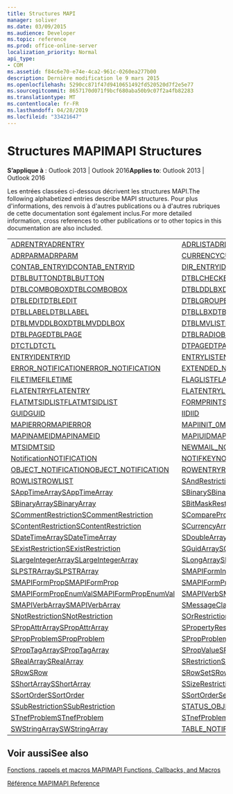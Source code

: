 ```yaml
---
title: Structures MAPI
manager: soliver
ms.date: 03/09/2015
ms.audience: Developer
ms.topic: reference
ms.prod: office-online-server
localization_priority: Normal
api_type:
- COM
ms.assetid: f84c6e70-e74e-4ca2-961c-0260ea277b00
description: Dernière modification le 9 mars 2015
ms.openlocfilehash: 5290cc871f47d9410651492fd520520d7f2e5e77
ms.sourcegitcommit: 8657170d071f9bcf680aba50b9c07f2a4fb82283
ms.translationtype: MT
ms.contentlocale: fr-FR
ms.lasthandoff: 04/28/2019
ms.locfileid: "33421647"
---
```

# <a name="mapi-structures"></a><span data-ttu-id="f2d4d-103">Structures MAPI</span><span class="sxs-lookup"><span data-stu-id="f2d4d-103">MAPI Structures</span></span>

  
  
<span data-ttu-id="f2d4d-104">**S’applique à** : Outlook 2013 | Outlook 2016</span><span class="sxs-lookup"><span data-stu-id="f2d4d-104">**Applies to**: Outlook 2013 | Outlook 2016</span></span> 
  
<span data-ttu-id="f2d4d-105">Les entrées classées ci-dessous décrivent les structures MAPI.</span><span class="sxs-lookup"><span data-stu-id="f2d4d-105">The following alphabetized entries describe MAPI structures.</span></span> <span data-ttu-id="f2d4d-106">Pour plus d'informations, des renvois à d'autres publications ou à d'autres rubriques de cette documentation sont également inclus.</span><span class="sxs-lookup"><span data-stu-id="f2d4d-106">For more detailed information, cross references to other publications or to other topics in this documentation are also included.</span></span>
  
|||
|:-----|:-----|
|[<span data-ttu-id="f2d4d-107">ADRENTRY</span><span class="sxs-lookup"><span data-stu-id="f2d4d-107">ADRENTRY</span></span>](adrentry.md) <br/> |[<span data-ttu-id="f2d4d-108">ADRLIST</span><span class="sxs-lookup"><span data-stu-id="f2d4d-108">ADRLIST</span></span>](adrlist.md) <br/> |
|[<span data-ttu-id="f2d4d-109">ADRPARM</span><span class="sxs-lookup"><span data-stu-id="f2d4d-109">ADRPARM</span></span>](adrparm.md) <br/> |[<span data-ttu-id="f2d4d-110">CURRENCY</span><span class="sxs-lookup"><span data-stu-id="f2d4d-110">CURRENCY</span></span>](currency.md) <br/> |
|[<span data-ttu-id="f2d4d-111">CONTAB_ENTRYID</span><span class="sxs-lookup"><span data-stu-id="f2d4d-111">CONTAB_ENTRYID</span></span>](contab_entryid.md) <br/> |[<span data-ttu-id="f2d4d-112">DIR_ENTRYID</span><span class="sxs-lookup"><span data-stu-id="f2d4d-112">DIR_ENTRYID</span></span>](dir_entryid.md) <br/> |
|[<span data-ttu-id="f2d4d-113">DTBLBUTTON</span><span class="sxs-lookup"><span data-stu-id="f2d4d-113">DTBLBUTTON</span></span>](dtblbutton.md) <br/> |[<span data-ttu-id="f2d4d-114">DTBLCHECKBOX</span><span class="sxs-lookup"><span data-stu-id="f2d4d-114">DTBLCHECKBOX</span></span>](dtblcheckbox.md) <br/> |
|[<span data-ttu-id="f2d4d-115">DTBLCOMBOBOX</span><span class="sxs-lookup"><span data-stu-id="f2d4d-115">DTBLCOMBOBOX</span></span>](dtblcombobox.md) <br/> |[<span data-ttu-id="f2d4d-116">DTBLDDLBX</span><span class="sxs-lookup"><span data-stu-id="f2d4d-116">DTBLDDLBX</span></span>](dtblddlbx.md) <br/> |
|[<span data-ttu-id="f2d4d-117">DTBLEDIT</span><span class="sxs-lookup"><span data-stu-id="f2d4d-117">DTBLEDIT</span></span>](dtbledit.md) <br/> |[<span data-ttu-id="f2d4d-118">DTBLGROUPBOX</span><span class="sxs-lookup"><span data-stu-id="f2d4d-118">DTBLGROUPBOX</span></span>](dtblgroupbox.md) <br/> |
|[<span data-ttu-id="f2d4d-119">DTBLLABEL</span><span class="sxs-lookup"><span data-stu-id="f2d4d-119">DTBLLABEL</span></span>](dtbllabel.md) <br/> |[<span data-ttu-id="f2d4d-120">DTBLLBX</span><span class="sxs-lookup"><span data-stu-id="f2d4d-120">DTBLLBX</span></span>](dtbllbx.md) <br/> |
|[<span data-ttu-id="f2d4d-121">DTBLMVDDLBOX</span><span class="sxs-lookup"><span data-stu-id="f2d4d-121">DTBLMVDDLBOX</span></span>](dtblmvddlbox.md) <br/> |[<span data-ttu-id="f2d4d-122">DTBLMVLISTBOX</span><span class="sxs-lookup"><span data-stu-id="f2d4d-122">DTBLMVLISTBOX</span></span>](dtblmvlistbox.md) <br/> |
|[<span data-ttu-id="f2d4d-123">DTBLPAGE</span><span class="sxs-lookup"><span data-stu-id="f2d4d-123">DTBLPAGE</span></span>](dtblpage.md) <br/> |[<span data-ttu-id="f2d4d-124">DTBLRADIOBUTTON</span><span class="sxs-lookup"><span data-stu-id="f2d4d-124">DTBLRADIOBUTTON</span></span>](dtblradiobutton.md) <br/> |
|[<span data-ttu-id="f2d4d-125">DTCTL</span><span class="sxs-lookup"><span data-stu-id="f2d4d-125">DTCTL</span></span>](dtctl.md) <br/> |[<span data-ttu-id="f2d4d-126">DTPAGE</span><span class="sxs-lookup"><span data-stu-id="f2d4d-126">DTPAGE</span></span>](dtpage.md) <br/> |
|[<span data-ttu-id="f2d4d-127">ENTRYID</span><span class="sxs-lookup"><span data-stu-id="f2d4d-127">ENTRYID</span></span>](entryid.md) <br/> |[<span data-ttu-id="f2d4d-128">ENTRYLIST</span><span class="sxs-lookup"><span data-stu-id="f2d4d-128">ENTRYLIST</span></span>](entrylist.md) <br/> |
|[<span data-ttu-id="f2d4d-129">ERROR_NOTIFICATION</span><span class="sxs-lookup"><span data-stu-id="f2d4d-129">ERROR_NOTIFICATION</span></span>](error_notification.md) <br/> |[<span data-ttu-id="f2d4d-130">EXTENDED_NOTIFICATION</span><span class="sxs-lookup"><span data-stu-id="f2d4d-130">EXTENDED_NOTIFICATION</span></span>](extended_notification.md) <br/> |
|[<span data-ttu-id="f2d4d-131">FILETIME</span><span class="sxs-lookup"><span data-stu-id="f2d4d-131">FILETIME</span></span>](filetime.md) <br/> |[<span data-ttu-id="f2d4d-132">FLAGLIST</span><span class="sxs-lookup"><span data-stu-id="f2d4d-132">FLAGLIST</span></span>](flaglist.md) <br/> |
|[<span data-ttu-id="f2d4d-133">FLATENTRY</span><span class="sxs-lookup"><span data-stu-id="f2d4d-133">FLATENTRY</span></span>](flatentry.md) <br/> |[<span data-ttu-id="f2d4d-134">FLATENTRYLIST</span><span class="sxs-lookup"><span data-stu-id="f2d4d-134">FLATENTRYLIST</span></span>](flatentrylist.md) <br/> |
|[<span data-ttu-id="f2d4d-135">FLATMTSIDLIST</span><span class="sxs-lookup"><span data-stu-id="f2d4d-135">FLATMTSIDLIST</span></span>](flatmtsidlist.md) <br/> |[<span data-ttu-id="f2d4d-136">FORMPRINTSETUP</span><span class="sxs-lookup"><span data-stu-id="f2d4d-136">FORMPRINTSETUP</span></span>](formprintsetup.md) <br/> |
|[<span data-ttu-id="f2d4d-137">GUID</span><span class="sxs-lookup"><span data-stu-id="f2d4d-137">GUID</span></span>](guid.md) <br/> |[<span data-ttu-id="f2d4d-138">IID</span><span class="sxs-lookup"><span data-stu-id="f2d4d-138">IID</span></span>](iid.md) <br/> |
|[<span data-ttu-id="f2d4d-139">MAPIERROR</span><span class="sxs-lookup"><span data-stu-id="f2d4d-139">MAPIERROR</span></span>](mapierror.md) <br/> |[<span data-ttu-id="f2d4d-140">MAPIINIT_0</span><span class="sxs-lookup"><span data-stu-id="f2d4d-140">MAPIINIT_0</span></span>](mapiinit_0.md) <br/> |
|[<span data-ttu-id="f2d4d-141">MAPINAMEID</span><span class="sxs-lookup"><span data-stu-id="f2d4d-141">MAPINAMEID</span></span>](mapinameid.md) <br/> |[<span data-ttu-id="f2d4d-142">MAPIUID</span><span class="sxs-lookup"><span data-stu-id="f2d4d-142">MAPIUID</span></span>](mapiuid.md) <br/> |
|[<span data-ttu-id="f2d4d-143">MTSID</span><span class="sxs-lookup"><span data-stu-id="f2d4d-143">MTSID</span></span>](mtsid.md) <br/> |[<span data-ttu-id="f2d4d-144">NEWMAIL_NOTIFICATION</span><span class="sxs-lookup"><span data-stu-id="f2d4d-144">NEWMAIL_NOTIFICATION</span></span>](newmail_notification.md) <br/> |
|[<span data-ttu-id="f2d4d-145">Notification</span><span class="sxs-lookup"><span data-stu-id="f2d4d-145">NOTIFICATION</span></span>](notification.md) <br/> |[<span data-ttu-id="f2d4d-146">NOTIFKEY</span><span class="sxs-lookup"><span data-stu-id="f2d4d-146">NOTIFKEY</span></span>](notifkey.md) <br/> |
|[<span data-ttu-id="f2d4d-147">OBJECT_NOTIFICATION</span><span class="sxs-lookup"><span data-stu-id="f2d4d-147">OBJECT_NOTIFICATION</span></span>](object_notification.md) <br/> |[<span data-ttu-id="f2d4d-148">ROWENTRY</span><span class="sxs-lookup"><span data-stu-id="f2d4d-148">ROWENTRY</span></span>](rowentry.md) <br/> |
|[<span data-ttu-id="f2d4d-149">ROWLIST</span><span class="sxs-lookup"><span data-stu-id="f2d4d-149">ROWLIST</span></span>](rowlist.md) <br/> |[<span data-ttu-id="f2d4d-150">SAndRestriction</span><span class="sxs-lookup"><span data-stu-id="f2d4d-150">SAndRestriction</span></span>](sandrestriction.md) <br/> |
|[<span data-ttu-id="f2d4d-151">SAppTimeArray</span><span class="sxs-lookup"><span data-stu-id="f2d4d-151">SAppTimeArray</span></span>](sapptimearray.md) <br/> |[<span data-ttu-id="f2d4d-152">SBinary</span><span class="sxs-lookup"><span data-stu-id="f2d4d-152">SBinary</span></span>](sbinary.md) <br/> |
|[<span data-ttu-id="f2d4d-153">SBinaryArray</span><span class="sxs-lookup"><span data-stu-id="f2d4d-153">SBinaryArray</span></span>](sbinaryarray.md) <br/> |[<span data-ttu-id="f2d4d-154">SBitMaskRestriction</span><span class="sxs-lookup"><span data-stu-id="f2d4d-154">SBitMaskRestriction</span></span>](sbitmaskrestriction.md) <br/> |
|[<span data-ttu-id="f2d4d-155">SCommentRestriction</span><span class="sxs-lookup"><span data-stu-id="f2d4d-155">SCommentRestriction</span></span>](scommentrestriction.md) <br/> |[<span data-ttu-id="f2d4d-156">SComparePropsRestriction</span><span class="sxs-lookup"><span data-stu-id="f2d4d-156">SComparePropsRestriction</span></span>](scomparepropsrestriction.md) <br/> |
|[<span data-ttu-id="f2d4d-157">SContentRestriction</span><span class="sxs-lookup"><span data-stu-id="f2d4d-157">SContentRestriction</span></span>](scontentrestriction.md) <br/> |[<span data-ttu-id="f2d4d-158">SCurrencyArray</span><span class="sxs-lookup"><span data-stu-id="f2d4d-158">SCurrencyArray</span></span>](scurrencyarray.md) <br/> |
|[<span data-ttu-id="f2d4d-159">SDateTimeArray</span><span class="sxs-lookup"><span data-stu-id="f2d4d-159">SDateTimeArray</span></span>](sdatetimearray.md) <br/> |[<span data-ttu-id="f2d4d-160">SDoubleArray</span><span class="sxs-lookup"><span data-stu-id="f2d4d-160">SDoubleArray</span></span>](sdoublearray.md) <br/> |
|[<span data-ttu-id="f2d4d-161">SExistRestriction</span><span class="sxs-lookup"><span data-stu-id="f2d4d-161">SExistRestriction</span></span>](sexistrestriction.md) <br/> |[<span data-ttu-id="f2d4d-162">SGuidArray</span><span class="sxs-lookup"><span data-stu-id="f2d4d-162">SGuidArray</span></span>](sguidarray.md) <br/> |
|[<span data-ttu-id="f2d4d-163">SLargeIntegerArray</span><span class="sxs-lookup"><span data-stu-id="f2d4d-163">SLargeIntegerArray</span></span>](slargeintegerarray.md) <br/> |[<span data-ttu-id="f2d4d-164">SLongArray</span><span class="sxs-lookup"><span data-stu-id="f2d4d-164">SLongArray</span></span>](slongarray.md) <br/> |
|[<span data-ttu-id="f2d4d-165">SLPSTRArray</span><span class="sxs-lookup"><span data-stu-id="f2d4d-165">SLPSTRArray</span></span>](slpstrarray.md) <br/> |[<span data-ttu-id="f2d4d-166">SMAPIFormInfoArray</span><span class="sxs-lookup"><span data-stu-id="f2d4d-166">SMAPIFormInfoArray</span></span>](smapiforminfoarray.md) <br/> |
|[<span data-ttu-id="f2d4d-167">SMAPIFormProp</span><span class="sxs-lookup"><span data-stu-id="f2d4d-167">SMAPIFormProp</span></span>](smapiformprop.md) <br/> |[<span data-ttu-id="f2d4d-168">SMAPIFormPropArray</span><span class="sxs-lookup"><span data-stu-id="f2d4d-168">SMAPIFormPropArray</span></span>](smapiformproparray.md) <br/> |
|[<span data-ttu-id="f2d4d-169">SMAPIFormPropEnumVal</span><span class="sxs-lookup"><span data-stu-id="f2d4d-169">SMAPIFormPropEnumVal</span></span>](smapiformpropenumval.md) <br/> |[<span data-ttu-id="f2d4d-170">SMAPIVerb</span><span class="sxs-lookup"><span data-stu-id="f2d4d-170">SMAPIVerb</span></span>](smapiverb.md) <br/> |
|[<span data-ttu-id="f2d4d-171">SMAPIVerbArray</span><span class="sxs-lookup"><span data-stu-id="f2d4d-171">SMAPIVerbArray</span></span>](smapiverbarray.md) <br/> |[<span data-ttu-id="f2d4d-172">SMessageClassArray</span><span class="sxs-lookup"><span data-stu-id="f2d4d-172">SMessageClassArray</span></span>](smessageclassarray.md) <br/> |
|[<span data-ttu-id="f2d4d-173">SNotRestriction</span><span class="sxs-lookup"><span data-stu-id="f2d4d-173">SNotRestriction</span></span>](snotrestriction.md) <br/> |[<span data-ttu-id="f2d4d-174">SOrRestriction</span><span class="sxs-lookup"><span data-stu-id="f2d4d-174">SOrRestriction</span></span>](sorrestriction.md) <br/> |
|[<span data-ttu-id="f2d4d-175">SPropAttrArray</span><span class="sxs-lookup"><span data-stu-id="f2d4d-175">SPropAttrArray</span></span>](spropattrarray.md) <br/> |[<span data-ttu-id="f2d4d-176">SPropertyRestriction</span><span class="sxs-lookup"><span data-stu-id="f2d4d-176">SPropertyRestriction</span></span>](spropertyrestriction.md) <br/> |
|[<span data-ttu-id="f2d4d-177">SPropProblem</span><span class="sxs-lookup"><span data-stu-id="f2d4d-177">SPropProblem</span></span>](spropproblem.md) <br/> |[<span data-ttu-id="f2d4d-178">SPropProblemArray</span><span class="sxs-lookup"><span data-stu-id="f2d4d-178">SPropProblemArray</span></span>](spropproblemarray.md) <br/> |
|[<span data-ttu-id="f2d4d-179">SPropTagArray</span><span class="sxs-lookup"><span data-stu-id="f2d4d-179">SPropTagArray</span></span>](sproptagarray.md) <br/> |[<span data-ttu-id="f2d4d-180">SPropValue</span><span class="sxs-lookup"><span data-stu-id="f2d4d-180">SPropValue</span></span>](spropvalue.md) <br/> |
|[<span data-ttu-id="f2d4d-181">SRealArray</span><span class="sxs-lookup"><span data-stu-id="f2d4d-181">SRealArray</span></span>](srealarray.md) <br/> |[<span data-ttu-id="f2d4d-182">SRestriction</span><span class="sxs-lookup"><span data-stu-id="f2d4d-182">SRestriction</span></span>](srestriction.md) <br/> |
|[<span data-ttu-id="f2d4d-183">SRow</span><span class="sxs-lookup"><span data-stu-id="f2d4d-183">SRow</span></span>](srow.md) <br/> |[<span data-ttu-id="f2d4d-184">SRowSet</span><span class="sxs-lookup"><span data-stu-id="f2d4d-184">SRowSet</span></span>](srowset.md) <br/> |
|[<span data-ttu-id="f2d4d-185">SShortArray</span><span class="sxs-lookup"><span data-stu-id="f2d4d-185">SShortArray</span></span>](sshortarray.md) <br/> |[<span data-ttu-id="f2d4d-186">SSizeRestriction</span><span class="sxs-lookup"><span data-stu-id="f2d4d-186">SSizeRestriction</span></span>](ssizerestriction.md) <br/> |
|[<span data-ttu-id="f2d4d-187">SSortOrder</span><span class="sxs-lookup"><span data-stu-id="f2d4d-187">SSortOrder</span></span>](ssortorder.md) <br/> |[<span data-ttu-id="f2d4d-188">SSortOrderSet</span><span class="sxs-lookup"><span data-stu-id="f2d4d-188">SSortOrderSet</span></span>](ssortorderset.md) <br/> |
|[<span data-ttu-id="f2d4d-189">SSubRestriction</span><span class="sxs-lookup"><span data-stu-id="f2d4d-189">SSubRestriction</span></span>](ssubrestriction.md) <br/> |[<span data-ttu-id="f2d4d-190">STATUS_OBJECT_NOTIFICATION</span><span class="sxs-lookup"><span data-stu-id="f2d4d-190">STATUS_OBJECT_NOTIFICATION</span></span>](status_object_notification.md) <br/> |
|[<span data-ttu-id="f2d4d-191">STnefProblem</span><span class="sxs-lookup"><span data-stu-id="f2d4d-191">STnefProblem</span></span>](stnefproblem.md) <br/> |[<span data-ttu-id="f2d4d-192">STnefProblemArray</span><span class="sxs-lookup"><span data-stu-id="f2d4d-192">STnefProblemArray</span></span>](stnefproblemarray.md) <br/> |
|[<span data-ttu-id="f2d4d-193">SWStringArray</span><span class="sxs-lookup"><span data-stu-id="f2d4d-193">SWStringArray</span></span>](swstringarray.md) <br/> |[<span data-ttu-id="f2d4d-194">TABLE_NOTIFICATION</span><span class="sxs-lookup"><span data-stu-id="f2d4d-194">TABLE_NOTIFICATION</span></span>](table_notification.md) <br/> |
   
## <a name="see-also"></a><span data-ttu-id="f2d4d-195">Voir aussi</span><span class="sxs-lookup"><span data-stu-id="f2d4d-195">See also</span></span>



[<span data-ttu-id="f2d4d-196">Fonctions, rappels et macros MAPI</span><span class="sxs-lookup"><span data-stu-id="f2d4d-196">MAPI Functions, Callbacks, and Macros</span></span>](mapi-functions-callbacks-and-macros.md)


[<span data-ttu-id="f2d4d-197">Référence MAPI</span><span class="sxs-lookup"><span data-stu-id="f2d4d-197">MAPI Reference</span></span>](mapi-reference.md)

